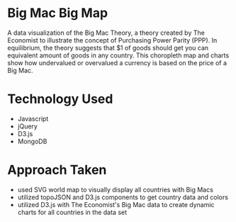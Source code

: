 # Big Mac Big Map

A data visualization of the Big Mac Theory, a theory created by The Economist to illustrate the concept of Purchasing Power Parity (PPP).
In equilibrium, the theory suggests that $1 of goods should get you can equivalent amount of goods in any country. This choropleth map and charts show how undervalued or overvalued a currency is based on the price of a Big Mac. 

# Technology Used
- Javascript
- jQuery
- D3.js
- MongoDB

# Approach Taken
- used SVG world map to visually display all countries with Big Macs
- utilized topoJSON and D3.js components to get country data and colors
- utilized D3.js with The Economist's Big Mac data to create dynamic charts for all countries in the data set



